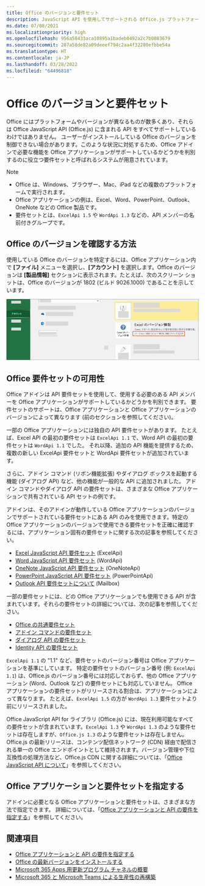 ```yaml
---
title: Office のバージョンと要件セット
description: JavaScript API を使用してサポートされる Office.js プラットフォーム。
ms.date: 07/08/2021
ms.localizationpriority: high
ms.openlocfilehash: 956a58433aca10895a1badeb0492a2c7b0883679
ms.sourcegitcommit: 287a58de82a09deeef794c2aa4f32280efbbe54a
ms.translationtype: HT
ms.contentlocale: ja-JP
ms.lasthandoff: 03/28/2022
ms.locfileid: "64496818"
---
```

# <a name="office-versions-and-requirement-sets"></a>Office のバージョンと要件セット

Office にはプラットフォームやバージョンが異なるものが数多くあり、それらは Office JavaScript API (Office.js) に含まれる API をすべてサポートしているわけではありません。 ユーザーがインストールしている Office のバージョンを制御できない場合があります。このような状況に対処するため、Office アドインで必要な機能を Office アプリケーションがサポートしているかどうかを判別するのに役立つ要件セットと呼ばれるシステムが用意されています。

> [!NOTE]
>
> - Office は、Windows、ブラウザー、Mac、iPad などの複数のプラットフォームで実行されます。
> - Office アプリケーションの例は、Excel、Word、PowerPoint、Outlook、OneNote などの Office 製品です。  
> - 要件セットとは、`ExcelApi 1.5` や `WordApi 1.3` などの、API メンバーの名前付きグループです。  

## <a name="how-to-check-your-office-version"></a>Office のバージョンを確認する方法

使用している Office のバージョンを特定するには、Office アプリケーション内で **[ファイル]** メニューを選択し、**[アカウント]** を選択します。Office のバージョンは **[製品情報]** セクションに表示されます。たとえば、次のスクリーン ショットは、Office のバージョンが 1802 (ビルド 9026.1000) であることを示しています。

![Office のバージョン確認。](../images/office-version.png)

## <a name="office-requirement-sets-availability"></a>Office 要件セットの可用性

Office アドインは API 要件セットを使用して、使用する必要のある API メンバーを Office アプリケーションがサポートしているかどうかを判別できます。 要件セットのサポートは、Office アプリケーションと Office アプリケーションのバージョンによって異なります (前のセクションを参照してください)。

一部の Office アプリケーションには独自の API 要件セットがあります。 たとえば、Excel API の最初の要件セットは `ExcelApi 1.1` で、Word API の最初の要件セットは `WordApi 1.1` でした。 それ以降、追加の API 機能を提供するため、複数の新しい ExcelApi 要件セットと WordApi 要件セットが追加されています。

さらに、アドイン コマンド (リボン機能拡張) やダイアログ ボックスを起動する機能 (ダイアログ API) など、他の機能が一般的な API に追加されました。 アドイン コマンドやダイアログ API の要件セットは、さまざまな Office アプリケーションで共有されている API セットの例です。

アドインは、そのアドインが動作している Office アプリケーションのバージョンでサポートされている要件セットにある API のみを使用できます。特定の Office アプリケーションのバージョンで使用できる要件セットを正確に確認するには、アプリケーション固有の要件セットに関する次の記事を参照してください。

- [Excel JavaScript API 要件セット](/javascript/api/requirement-sets/excel/excel-api-requirement-sets) (ExcelApi)
- [Word JavaScript API 要件セット](/javascript/api/requirement-sets/word/word-api-requirement-sets) (WordApi)
- [OneNote JavaScript API 要件セット](/javascript/api/requirement-sets/onenote/onenote-api-requirement-sets) (OneNoteApi)
- [PowerPoint JavaScript API 要件セット](/javascript/api/requirement-sets/powerpoint/powerpoint-api-requirement-sets) (PowerPointApi)
- [Outlook API 要件セットについて](/javascript/api/requirement-sets/outlook/outlook-api-requirement-sets) (Mailbox)

一部の要件セットには、どの Office アプリケーションでも使用できる API が含まれています。それらの要件セットの詳細については、次の記事を参照してください。

- [Office の共通要件セット](/javascript/api/requirement-sets/common/office-add-in-requirement-sets)
- [アドイン コマンドの要件セット](/javascript/api/requirement-sets/common/add-in-commands-requirement-sets)
- [ダイアログ API の要件セット](/javascript/api/requirement-sets/common/dialog-api-requirement-sets)
- [Identity API の要件セット](/javascript/api/requirement-sets/common/identity-api-requirement-sets)

`ExcelApi 1.1` の "1.1" など、要件セットのバージョン番号は Office アプリケーションを基準にしています。 特定の要件セットのバージョン番号 (例: `ExcelApi 1.1`) は、Office.js のバージョン番号には対応しておらず、他の Office アプリケーション (Word、Outlook など) の要件セットにも対応していません。  Office アプリケーションの要件セットがリリースされる割合は、アプリケーションによって異なります。 たとえば、`ExcelApi 1.5` の方が `WordApi 1.3` 要件セットより前にリリースされました。

Office JavaScript API for ライブラリ (Office.js) には、現在利用可能なすべての要件セットが含まれています。`ExcelApi 1.3` や `WordApi 1.3` のような要件セットは存在しますが、`Office.js 1.3` のような要件セットは存在しません。Office.js の最新リリースは、コンテンツ配信ネットワーク (CDN) 経由で配信される単一の Office エンドポイントとして維持されます。バージョン管理や下位互換性の処理方法など、Office.js CDN に関する詳細については、「[Office JavaScript API について](../develop/understanding-the-javascript-api-for-office.md)」を参照してください。

## <a name="specify-office-applications-and-requirement-sets"></a>Office アプリケーションと要件セットを指定する

アドインに必要となる Office アプリケーションと要件セットは、さまざまな方法で指定できます。  詳細については、「[Office アプリケーションと API の要件を指定する](../develop/specify-office-hosts-and-api-requirements.md)」を参照してください。

## <a name="see-also"></a>関連項目

- [Office アプリケーションと API の要件を指定する](../develop/specify-office-hosts-and-api-requirements.md)
- [Office の最新バージョンをインストールする](../develop/install-latest-office-version.md)
- [Microsoft 365 Apps 用更新プログラム チャネルの概要](/deployoffice/overview-of-update-channels-for-office-365-proplus)
- [Microsoft 365 と Microsoft Teams による生産性の再構築](https://products.office.com/compare-all-microsoft-office-products?tab=2)
